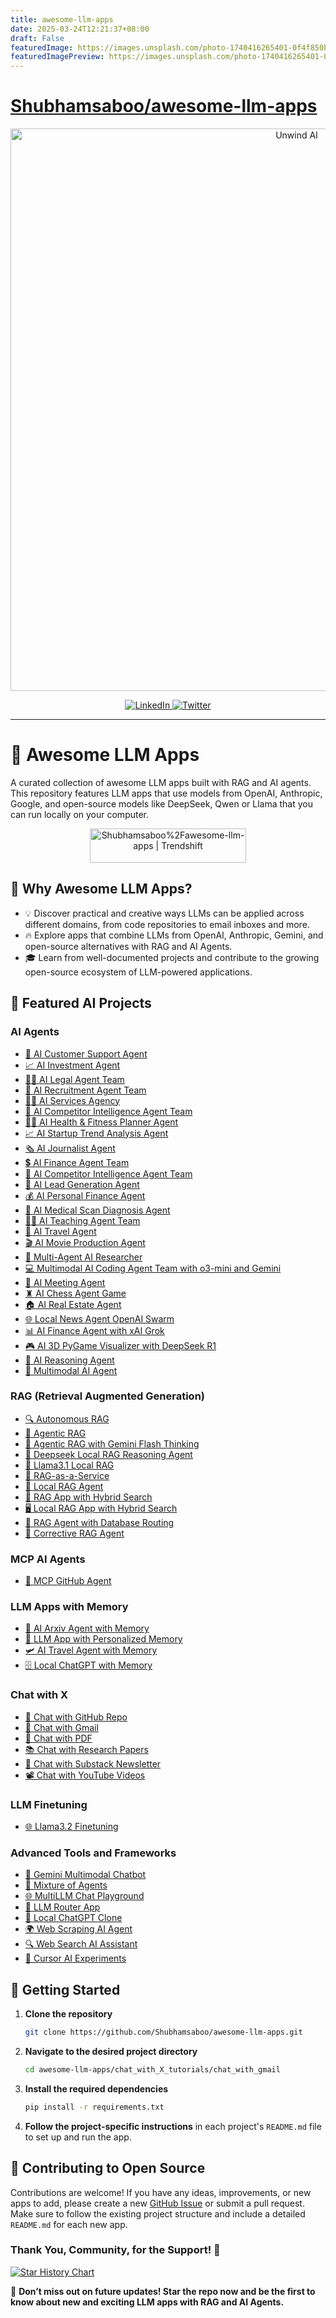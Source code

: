 ```yaml
---
title: awesome-llm-apps
date: 2025-03-24T12:21:37+08:00
draft: False
featuredImage: https://images.unsplash.com/photo-1740416265401-0f4f850ba062?ixid=M3w0NjAwMjJ8MHwxfHJhbmRvbXx8fHx8fHx8fDE3NDI3OTAwMzR8&ixlib=rb-4.0.3
featuredImagePreview: https://images.unsplash.com/photo-1740416265401-0f4f850ba062?ixid=M3w0NjAwMjJ8MHwxfHJhbmRvbXx8fHx8fHx8fDE3NDI3OTAwMzR8&ixlib=rb-4.0.3
---
```


# [Shubhamsaboo/awesome-llm-apps](https://github.com/Shubhamsaboo/awesome-llm-apps)

<p align="center">
  <a href="http://www.theunwindai.com">
    <img src="docs/banner/unwind_black.png" width="900px" alt="Unwind AI">
  </a>
</p>

<p align="center">
  <a href="https://www.linkedin.com/in/shubhamsaboo/">
    <img src="https://img.shields.io/badge/-Follow%20Shubham%20Saboo-blue?logo=linkedin&style=flat-square" alt="LinkedIn">
  </a>
  <a href="https://twitter.com/Saboo_Shubham_">
    <img src="https://img.shields.io/twitter/follow/Shubham_Saboo" alt="Twitter">
  </a>
</p>

<hr/>

# 🌟 Awesome LLM Apps

A curated collection of awesome LLM apps built with RAG and AI agents. This repository features LLM apps that use models from OpenAI, Anthropic, Google, and open-source models like DeepSeek, Qwen or Llama that you can run locally on your computer.

<p align="center">
  <a href="https://trendshift.io/repositories/9876" target="_blank">
    <img src="https://trendshift.io/api/badge/repositories/9876" alt="Shubhamsaboo%2Fawesome-llm-apps | Trendshift" style="width: 250px; height: 55px;" />
  </a>
</p>

## 🤔 Why Awesome LLM Apps?

- 💡 Discover practical and creative ways LLMs can be applied across different domains, from code repositories to email inboxes and more.
- 🔥 Explore apps that combine LLMs from OpenAI, Anthropic, Gemini, and open-source alternatives with RAG and AI Agents.
- 🎓 Learn from well-documented projects and contribute to the growing open-source ecosystem of LLM-powered applications.

## 📂 Featured AI Projects

### AI Agents
- [💼 AI Customer Support Agent](https://github.com/Shubhamsaboo/awesome-llm-apps/tree/main/ai_agent_tutorials/ai_customer_support_agent)
- [📈 AI Investment Agent](https://github.com/Shubhamsaboo/awesome-llm-apps/tree/main/ai_agent_tutorials/ai_investment_agent)
- [👨‍⚖️ AI Legal Agent Team](https://github.com/Shubhamsaboo/awesome-llm-apps/tree/main/ai_agent_tutorials/ai_legal_agent_team)
- [💼 AI Recruitment Agent Team](https://github.com/Shubhamsaboo/awesome-llm-apps/tree/main/ai_agent_tutorials/ai_recruitment_agent_team)
- [👨‍💼 AI Services Agency](https://github.com/Shubhamsaboo/awesome-llm-apps/tree/main/ai_agent_tutorials/ai_services_agency)
- [🧲 AI Competitor Intelligence Agent Team](https://github.com/Shubhamsaboo/awesome-llm-apps/tree/main/ai_agent_tutorials/ai_competitor_intelligence_agent_team)
- [🏋️‍♂️ AI Health & Fitness Planner Agent](https://github.com/Shubhamsaboo/awesome-llm-apps/tree/main/ai_agent_tutorials/ai_health_fitness_agent)
- [📈 AI Startup Trend Analysis Agent](https://github.com/Shubhamsaboo/awesome-llm-apps/tree/main/ai_agent_tutorials/ai_startup_trend_analysis_agent)
- [🗞️ AI Journalist Agent](https://github.com/Shubhamsaboo/awesome-llm-apps/tree/main/ai_agent_tutorials/ai_journalist_agent)
- [💲 AI Finance Agent Team](https://github.com/Shubhamsaboo/awesome-llm-apps/tree/main/ai_agent_tutorials/ai_finance_agent_team)
- [🧲 AI Competitor Intelligence Agent Team](https://github.com/Shubhamsaboo/awesome-llm-apps/tree/main/ai_agent_tutorials/ai_competitor_intelligence_agent_team)
- [🎯 AI Lead Generation Agent](https://github.com/Shubhamsaboo/awesome-llm-apps/tree/main/ai_agent_tutorials/ai_lead_generation_agent)
- [💰 AI Personal Finance Agent](https://github.com/Shubhamsaboo/awesome-llm-apps/tree/main/ai_agent_tutorials/ai_personal_finance_agent)
- [🩻 AI Medical Scan Diagnosis Agent](https://github.com/Shubhamsaboo/awesome-llm-apps/tree/main/ai_agent_tutorials/ai_medical_imaging_agent)
- [👨‍🏫 AI Teaching Agent Team](https://github.com/Shubhamsaboo/awesome-llm-apps/tree/main/ai_agent_tutorials/ai_teaching_agent_team)
- [🛫 AI Travel Agent](https://github.com/Shubhamsaboo/awesome-llm-apps/tree/main/ai_agent_tutorials/ai_travel_agent)
- [🎬 AI Movie Production Agent](https://github.com/Shubhamsaboo/awesome-llm-apps/tree/main/ai_agent_tutorials/ai_movie_production_agent)
- [📰 Multi-Agent AI Researcher](https://github.com/Shubhamsaboo/awesome-llm-apps/tree/main/ai_agent_tutorials/multi_agent_researcher)
- [💻 Multimodal AI Coding Agent Team with o3-mini and Gemini](https://github.com/Shubhamsaboo/awesome-llm-apps/tree/main/ai_agent_tutorials/ai_coding_agent_o3-mini)
- [📑 AI Meeting Agent](https://github.com/Shubhamsaboo/awesome-llm-apps/tree/main/ai_agent_tutorials/ai_meeting_agent)
- [♜ AI Chess Agent Game](https://github.com/Shubhamsaboo/awesome-llm-apps/tree/main/ai_agent_tutorials/ai_chess_agent)
- [🏠 AI Real Estate Agent](https://github.com/Shubhamsaboo/awesome-llm-apps/tree/main/ai_agent_tutorials/ai_real_estate_agent)
- [🌐 Local News Agent OpenAI Swarm](https://github.com/Shubhamsaboo/awesome-llm-apps/tree/main/ai_agent_tutorials/local_news_agent_openai_swarm)
- [📊 AI Finance Agent with xAI Grok](https://github.com/Shubhamsaboo/awesome-llm-apps/tree/main/ai_agent_tutorials/xai_finance_agent)
- [🎮 AI 3D PyGame Visualizer with DeepSeek R1](https://github.com/Shubhamsaboo/awesome-llm-apps/tree/main/ai_agent_tutorials/ai_3dpygame_r1)
- [🧠 AI Reasoning Agent](https://github.com/Shubhamsaboo/awesome-llm-apps/tree/main/ai_agent_tutorials/ai_reasoning_agent)
- [🧬 Multimodal AI Agent](https://github.com/Shubhamsaboo/awesome-llm-apps/tree/main/ai_agent_tutorials/multimodal_ai_agent)

### RAG (Retrieval Augmented Generation)
- [🔍 Autonomous RAG](https://github.com/Shubhamsaboo/awesome-llm-apps/tree/main/rag_tutorials/autonomous_rag)
- [🔗 Agentic RAG](https://github.com/Shubhamsaboo/awesome-llm-apps/tree/main/rag_tutorials/agentic_rag)
- [🤔 Agentic RAG with Gemini Flash Thinking](https://github.com/Shubhamsaboo/awesome-llm-apps/tree/main/rag_tutorials/gemini_agentic_rag)
- [🐋 Deepseek Local RAG Reasoning Agent](https://github.com/Shubhamsaboo/awesome-llm-apps/tree/main/rag_tutorials/deepseek_local_rag_agent)
- [🔄 Llama3.1 Local RAG](https://github.com/Shubhamsaboo/awesome-llm-apps/tree/main/rag_tutorials/llama3.1_local_rag)
- [🧩 RAG-as-a-Service](https://github.com/Shubhamsaboo/awesome-llm-apps/tree/main/rag_tutorials/rag-as-a-service)
- [🦙 Local RAG Agent](https://github.com/Shubhamsaboo/awesome-llm-apps/tree/main/rag_tutorials/local_rag_agent)
- [👀 RAG App with Hybrid Search](https://github.com/Shubhamsaboo/awesome-llm-apps/tree/main/rag_tutorials/hybrid_search_rag)
- [🖥️ Local RAG App with Hybrid Search](https://github.com/Shubhamsaboo/awesome-llm-apps/tree/main/rag_tutorials/local_hybrid_search_rag)
- [📠 RAG Agent with Database Routing](https://github.com/Shubhamsaboo/awesome-llm-apps/tree/main/rag_tutorials/rag_database_routing)
- [🔄 Corrective RAG Agent](https://github.com/Shubhamsaboo/awesome-llm-apps/tree/main/rag_tutorials/corrective_rag)

### MCP AI Agents
- [🐙 MCP GitHub Agent](https://github.com/Shubhamsaboo/awesome-llm-apps/tree/main/mcp_ai_agents/github_mcp_agent)

### LLM Apps with Memory
- [💾 AI Arxiv Agent with Memory](https://github.com/Shubhamsaboo/awesome-llm-apps/tree/main/llm_apps_with_memory_tutorials/ai_arxiv_agent_memory)
- [📝 LLM App with Personalized Memory](https://github.com/Shubhamsaboo/awesome-llm-apps/tree/main/llm_apps_with_memory_tutorials/llm_app_personalized_memory)
- [🛩️ AI Travel Agent with Memory](https://github.com/Shubhamsaboo/awesome-llm-apps/tree/main/llm_apps_with_memory_tutorials/ai_travel_agent_memory)
- [🗄️ Local ChatGPT with Memory](https://github.com/Shubhamsaboo/awesome-llm-apps/tree/main/llm_apps_with_memory_tutorials/local_chatgpt_with_memory)

### Chat with X
- [💬 Chat with GitHub Repo](https://github.com/Shubhamsaboo/awesome-llm-apps/tree/main/chat_with_X_tutorials/chat_with_github)
- [📨 Chat with Gmail](https://github.com/Shubhamsaboo/awesome-llm-apps/tree/main/chat_with_X_tutorials/chat_with_gmail)
- [📄 Chat with PDF](https://github.com/Shubhamsaboo/awesome-llm-apps/tree/main/chat_with_X_tutorials/chat_with_pdf)
- [📚 Chat with Research Papers](https://github.com/Shubhamsaboo/awesome-llm-apps/tree/main/chat_with_X_tutorials/chat_with_research_papers)
- [📝 Chat with Substack Newsletter](https://github.com/Shubhamsaboo/awesome-llm-apps/tree/main/chat_with_X_tutorials/chat_with_substack)
- [📽️ Chat with YouTube Videos](https://github.com/Shubhamsaboo/awesome-llm-apps/tree/main/chat_with_X_tutorials/chat_with_youtube_videos)

### LLM Finetuning
- [🌐 Llama3.2 Finetuning](https://github.com/Shubhamsaboo/awesome-llm-apps/tree/main/llm_finetuning_tutorials/llama3.2_finetuning)

### Advanced Tools and Frameworks
- [🧪 Gemini Multimodal Chatbot](https://github.com/Shubhamsaboo/awesome-llm-apps/tree/main/advanced_tools_frameworks/gemini_multimodal_chatbot)
- [🔄 Mixture of Agents](https://github.com/Shubhamsaboo/awesome-llm-apps/tree/main/advanced_tools_frameworks/mixture_of_agents)
- [🌐 MultiLLM Chat Playground](https://github.com/Shubhamsaboo/awesome-llm-apps/tree/main/advanced_tools_frameworks/multillm_chat_playground)
- [🔗 LLM Router App](https://github.com/Shubhamsaboo/awesome-llm-apps/tree/main/advanced_tools_frameworks/llm_router_app)
- [💬 Local ChatGPT Clone](https://github.com/Shubhamsaboo/awesome-llm-apps/tree/main/advanced_tools_frameworks/local_chatgpt_clone)
- [🌍 Web Scraping AI Agent](https://github.com/Shubhamsaboo/awesome-llm-apps/tree/main/advanced_tools_frameworks/web_scrapping_ai_agent)
- [🔍 Web Search AI Assistant](https://github.com/Shubhamsaboo/awesome-llm-apps/tree/main/advanced_tools_frameworks/web_search_ai_assistant)
- [🧪 Cursor AI Experiments](https://github.com/Shubhamsaboo/awesome-llm-apps/tree/main/advanced_tools_frameworks/cursor_ai_experiments)

## 🚀 Getting Started

1. **Clone the repository** 

    ```bash 
    git clone https://github.com/Shubhamsaboo/awesome-llm-apps.git 
    ```

2. **Navigate to the desired project directory**

    ```bash 
    cd awesome-llm-apps/chat_with_X_tutorials/chat_with_gmail
    ```

3. **Install the required dependencies**

    ```bash
    pip install -r requirements.txt
    ```

4. **Follow the project-specific instructions** in each project's `README.md` file to set up and run the app.

## 🤝 Contributing to Open Source

Contributions are welcome! If you have any ideas, improvements, or new apps to add, please create a new [GitHub Issue](https://github.com/Shubhamsaboo/awesome-llm-apps/issues) or submit a pull request. Make sure to follow the existing project structure and include a detailed `README.md` for each new app.

### Thank You, Community, for the Support! 🙏

[![Star History Chart](https://api.star-history.com/svg?repos=Shubhamsaboo/awesome-llm-apps&type=Date)](https://star-history.com/#Shubhamsaboo/awesome-llm-apps&Date)

🌟 **Don’t miss out on future updates! Star the repo now and be the first to know about new and exciting LLM apps with RAG and AI Agents.**
